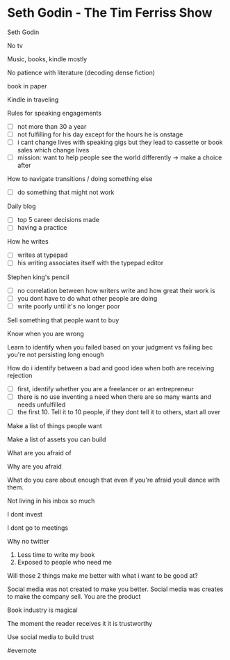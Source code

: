 # Seth Godin - The Tim Ferriss Show

Seth Godin

No tv

Music, books, kindle mostly

No patience with literature (decoding dense fiction)

book in paper

Kindle in traveling

Rules for speaking engagements

- [ ] not more than 30 a year
- [ ] not fulfilling for his day except for the hours he is onstage
- [ ] i cant change lives with speaking gigs but they lead to cassette or book sales which change lives
- [ ] mission: want to help people see the world differently -> make a choice after

How to navigate transitions / doing something else

- [ ] do something that might not work

Daily blog

- [ ] top 5 career decisions made
- [ ] having a practice

How he writes

- [ ] writes at typepad
- [ ] his writing associates itself with the typepad editor

Stephen king's pencil

- [ ] no correlation between how writers write and how great their work is
- [ ] you dont have to do what other people are doing
- [ ] write poorly until it's no longer poor

Sell something that people want to buy

Know when you are wrong

Learn to identify when you failed based on your judgment vs failing bec you're not persisting long enough

How do i identify between a bad and good idea when both are receiving rejection

- [ ] first, identify whether you are a freelancer or an entrepreneur
- [ ] there is no use inventing a need when there are so many wants and needs unfulfilled
- [ ] the first 10. Tell it to 10 people, if they dont tell it to others, start all over

Make a list of things people want

Make a list of assets you can build

What are you afraid of

Why are you afraid

What do you care about enough that even if you're afraid youll dance with them.

Not living in his inbox so much

I dont invest

I dont go to meetings

Why no twitter

1. Less time to write my book
2. Exposed to people who need me

Will those 2 things make me better with what i want to be good at?

Social media was not created to make you better. Social media was creates to make the company sell. You are the product

Book industry is magical

The moment the reader receives it it is trustworthy

Use social media to build trust

\#evernote

